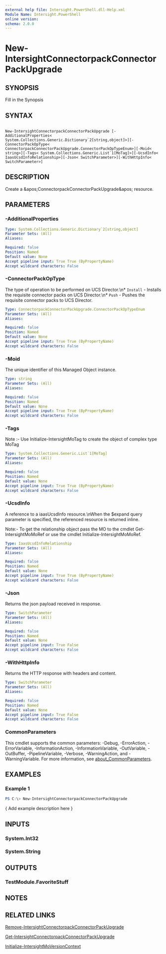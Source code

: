 ```yaml
---
external help file: Intersight.PowerShell.dll-Help.xml
Module Name: Intersight.PowerShell
online version:
schema: 2.0.0
---
```


# New-IntersightConnectorpackConnectorPackUpgrade

## SYNOPSIS
Fill in the Synopsis

## SYNTAX

```

New-IntersightConnectorpackConnectorPackUpgrade [-AdditionalProperties< System.Collections.Generic.Dictionary`2[string,object]>][-ConnectorPackOpType< ConnectorpackConnectorPackUpgrade.ConnectorPackOpTypeEnum>][-Moid< string>][-Tags< System.Collections.Generic.List`1[MoTag]>][-UcsdInfo< IaasUcsdInfoRelationship>][-Json< SwitchParameter>][-WithHttpInfo< SwitchParameter>]

```

## DESCRIPTION
Create a &amp;apos;ConnectorpackConnectorPackUpgrade&amp;apos; resource.

## PARAMETERS

### -AdditionalProperties


```yaml
Type: System.Collections.Generic.Dictionary`2[string,object]
Parameter Sets: (All)
Aliases:

Required: false
Position: Named
Default value: None
Accept pipeline input: True True (ByPropertyName)
Accept wildcard characters: False
```

### -ConnectorPackOpType
The type of operation to be performed on UCS Director.\n* `Install` - Installs the requisite connector packs on UCS Director.\n* `Push` - Pushes the requisite connector packs to UCS Director.

```yaml
Type: ConnectorpackConnectorPackUpgrade.ConnectorPackOpTypeEnum
Parameter Sets: (All)
Aliases:

Required: false
Position: Named
Default value: None
Accept pipeline input: True True (ByPropertyName)
Accept wildcard characters: False
```

### -Moid
The unique identifier of this Managed Object instance.

```yaml
Type: string
Parameter Sets: (All)
Aliases:

Required: false
Position: Named
Default value: None
Accept pipeline input: True True (ByPropertyName)
Accept wildcard characters: False
```

### -Tags


Note :- Use Initialize-IntersightMoTag to create the object of complex type MoTag

```yaml
Type: System.Collections.Generic.List`1[MoTag]
Parameter Sets: (All)
Aliases:

Required: false
Position: Named
Default value: None
Accept pipeline input: True True (ByPropertyName)
Accept wildcard characters: False
```

### -UcsdInfo
A reference to a iaasUcsdInfo resource.\nWhen the $expand query parameter is specified, the referenced resource is returned inline.

 Note:- To get the relationship object pass the MO to the cmdlet Get-IntersightMoMoRef 
or use the cmdlet Initialize-IntersightMoMoRef.

```yaml
Type: IaasUcsdInfoRelationship
Parameter Sets: (All)
Aliases:

Required: false
Position: Named
Default value: None
Accept pipeline input: True True (ByPropertyName)
Accept wildcard characters: False
```

### -Json
Returns the json payload received in response.

```yaml
Type: SwitchParameter
Parameter Sets: (All)
Aliases:

Required: false
Position: Named
Default value: None
Accept pipeline input: True False
Accept wildcard characters: False
```

### -WithHttpInfo
Returns the HTTP response with headers and content.

```yaml
Type: SwitchParameter
Parameter Sets: (All)
Aliases:

Required: false
Position: Named
Default value: None
Accept pipeline input: True False
Accept wildcard characters: False
```


### CommonParameters
This cmdlet supports the common parameters: -Debug, -ErrorAction, -ErrorVariable, -InformationAction, -InformationVariable, -OutVariable, -OutBuffer, -PipelineVariable, -Verbose, -WarningAction, and -WarningVariable. For more information, see [about_CommonParameters](http://go.microsoft.com/fwlink/?LinkID=113216).

## EXAMPLES

### Example 1
```powershell
PS C:\> New-IntersightConnectorpackConnectorPackUpgrade
```

{ Add example description here }

## INPUTS

### System.Int32

### System.String

## OUTPUTS

### TestModule.FavoriteStuff

## NOTES

## RELATED LINKS

[Remove-IntersightConnectorpackConnectorPackUpgrade](./Remove-IntersightConnectorpackConnectorPackUpgrade.md)

[Get-IntersightConnectorpackConnectorPackUpgrade](./Get-IntersightConnectorpackConnectorPackUpgrade.md)

[Initialize-IntersightMoVersionContext](./Initialize-IntersightMoVersionContext.md)
